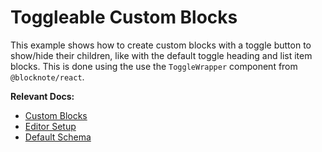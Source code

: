 # Toggleable Custom Blocks

This example shows how to create custom blocks with a toggle button to show/hide their children, like with the default toggle heading and list item blocks. This is done using the use the `ToggleWrapper` component from `@blocknote/react`.

**Relevant Docs:**

- [Custom Blocks](/docs/custom-schemas/custom-blocks)
- [Editor Setup](/docs/editor-basics/setup)
- [Default Schema](/docs/editor-basics/default-schema)

